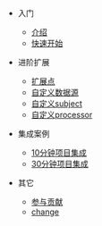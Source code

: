 - 入门  
  - [介绍](sureness.md "introduce")
  - [快速开始](quickstart.md "quick start greatest")  

- 进阶扩展
  - [扩展点](extend-point.md)
  - [自定义数据源](custom-datasource.md)
  - [自定义subject](custom-subject.md)
  - [自定义processor](custom-processor.md)

- 集成案例
  - [10分钟项目集成](sample-bootstrap.md)
  - [30分钟项目集成](sample-tom.md)

- 其它
  - [参与贡献](contributing.md)
  - [change](https://github.com/tomsun28/sureness/commits/master ':ignore')
